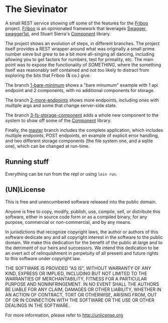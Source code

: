 # The Sievinator
A small REST service showing off some of the features for the [Friboo](https://github.com/zalando-stups/friboo) project.  [Friboo](https://github.com/zalando-stups/friboo) is an opinionated framework that leverages [Swagger](http://swagger.io/),  [swagger1st](https://github.com/sarnowski/swagger1st), and Stuart Sierra's [Component](https://github.com/stuartsierra/component) library.

The project shows an evolution of steps, in different branches.  The
project itself provides a REST wrapper around what was originally a
small prime number sieve but grew to be a bit more all-singing all
dancing, including allowing you to get factors for numbers, test for
primality, etc.  The main point was to expose the functionality of
*SOMETHING*, where the something itself was reasonably self contained
and not too likely to distract from exploring the bits that Friboo (& co.) give.

The branch [1-bare-minimum](https://github.com/retnuh/sievinator/tree/1-bare-minimum) shows a "bare minumum" example with 1 api endpoint and 2 components, with no additional components for storage.

The branch [2-more-endpoints](https://github.com/retnuh/sievinator/tree/2-more-endpoints) shows more endpoints, including ones with multiple args and some that change server-side state.

The branch [3-fs-storage-component](https://github.com/retnuh/sievinator/tree/3-fs-storage-component) adds a whole new component to the system to show off some of the [Component](https://github.com/stuartsierra/component) library.

Finally, the [master](https://github.com/retnuh/sievinator) branch includes the complete application, which includes multiple endpoints, POST endpoints,  en example of explicit error handling, and two different storage components (the file system one, and a sqlite one), which can be changed at run-time.

## Running stuff
Everything can be run from the repl or using `lein run`.


## (UN)License
This is free and unencumbered software released into the public domain.

Anyone is free to copy, modify, publish, use, compile, sell, or
distribute this software, either in source code form or as a compiled
binary, for any purpose, commercial or non-commercial, and by any
means.

In jurisdictions that recognize copyright laws, the author or authors
of this software dedicate any and all copyright interest in the
software to the public domain. We make this dedication for the benefit
of the public at large and to the detriment of our heirs and
successors. We intend this dedication to be an overt act of
relinquishment in perpetuity of all present and future rights to this
software under copyright law.

THE SOFTWARE IS PROVIDED "AS IS", WITHOUT WARRANTY OF ANY KIND,
EXPRESS OR IMPLIED, INCLUDING BUT NOT LIMITED TO THE WARRANTIES OF
MERCHANTABILITY, FITNESS FOR A PARTICULAR PURPOSE AND NONINFRINGEMENT.
IN NO EVENT SHALL THE AUTHORS BE LIABLE FOR ANY CLAIM, DAMAGES OR
OTHER LIABILITY, WHETHER IN AN ACTION OF CONTRACT, TORT OR OTHERWISE,
ARISING FROM, OUT OF OR IN CONNECTION WITH THE SOFTWARE OR THE USE OR
OTHER DEALINGS IN THE SOFTWARE.

For more information, please refer to <http://unlicense.org>

